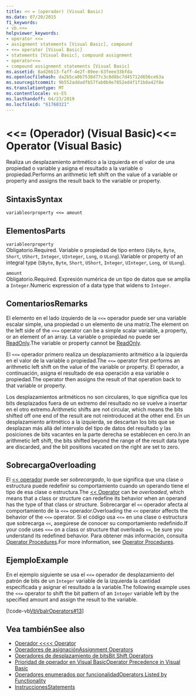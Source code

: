 ```yaml
---
title: << = (operador) (Visual Basic)
ms.date: 07/20/2015
f1_keywords:
- vb.<<=
helpviewer_keywords:
- operator <<=
- assignment statements [Visual Basic], compound
- <<= operator [Visual Basic]
- statements [Visual Basic], compound assignment
- operator<<=
- compound assignment statements [Visual Basic]
ms.assetid: 8ad26613-faff-4e2f-89ee-63feee33bfda
ms.openlocfilehash: da2b5ca0b7538d77c3c8d8bc7d45712d656ce63a
ms.sourcegitcommit: 9b552addadfb57fab0b9e7852ed4f1f1b8a42f8e
ms.translationtype: MT
ms.contentlocale: es-ES
ms.lasthandoff: 04/23/2019
ms.locfileid: "61768321"
---
```

# <a name="-operator-visual-basic"></a><span data-ttu-id="6ff73-102">\<\<= (Operador) (Visual Basic)</span><span class="sxs-lookup"><span data-stu-id="6ff73-102">\<\<= Operator (Visual Basic)</span></span>
<span data-ttu-id="6ff73-103">Realiza un desplazamiento aritmético a la izquierda en el valor de una propiedad o variable y asigna el resultado a la variable o propiedad.</span><span class="sxs-lookup"><span data-stu-id="6ff73-103">Performs an arithmetic left shift on the value of a variable or property and assigns the result back to the variable or property.</span></span>  
  
## <a name="syntax"></a><span data-ttu-id="6ff73-104">Sintaxis</span><span class="sxs-lookup"><span data-stu-id="6ff73-104">Syntax</span></span>  
  
```  
variableorproperty <<= amount  
```  
  
## <a name="parts"></a><span data-ttu-id="6ff73-105">Elementos</span><span class="sxs-lookup"><span data-stu-id="6ff73-105">Parts</span></span>  
 `variableorproperty`  
 <span data-ttu-id="6ff73-106">Obligatorio.</span><span class="sxs-lookup"><span data-stu-id="6ff73-106">Required.</span></span> <span data-ttu-id="6ff73-107">Variable o propiedad de tipo entero (`SByte`, `Byte`, `Short`, `UShort`, `Integer`, `UInteger`, `Long`, o `ULong`).</span><span class="sxs-lookup"><span data-stu-id="6ff73-107">Variable or property of an integral type (`SByte`, `Byte`, `Short`, `UShort`, `Integer`, `UInteger`, `Long`, or `ULong`).</span></span>  
  
 `amount`  
 <span data-ttu-id="6ff73-108">Obligatorio.</span><span class="sxs-lookup"><span data-stu-id="6ff73-108">Required.</span></span> <span data-ttu-id="6ff73-109">Expresión numérica de un tipo de datos que se amplía a `Integer`.</span><span class="sxs-lookup"><span data-stu-id="6ff73-109">Numeric expression of a data type that widens to `Integer`.</span></span>  
  
## <a name="remarks"></a><span data-ttu-id="6ff73-110">Comentarios</span><span class="sxs-lookup"><span data-stu-id="6ff73-110">Remarks</span></span>  
 <span data-ttu-id="6ff73-111">El elemento en el lado izquierdo de la `<<=` operador puede ser una variable escalar simple, una propiedad o un elemento de una matriz.</span><span class="sxs-lookup"><span data-stu-id="6ff73-111">The element on the left side of the `<<=` operator can be a simple scalar variable, a property, or an element of an array.</span></span> <span data-ttu-id="6ff73-112">La variable o propiedad no puede ser [ReadOnly](../../../visual-basic/language-reference/modifiers/readonly.md).</span><span class="sxs-lookup"><span data-stu-id="6ff73-112">The variable or property cannot be [ReadOnly](../../../visual-basic/language-reference/modifiers/readonly.md).</span></span>  
  
 <span data-ttu-id="6ff73-113">El `<<=` operador primero realiza un desplazamiento aritmético a la izquierda en el valor de la variable o propiedad.</span><span class="sxs-lookup"><span data-stu-id="6ff73-113">The `<<=` operator first performs an arithmetic left shift on the value of the variable or property.</span></span> <span data-ttu-id="6ff73-114">El operador, a continuación, asigna el resultado de esa operación a esa variable o propiedad.</span><span class="sxs-lookup"><span data-stu-id="6ff73-114">The operator then assigns the result of that operation back to that variable or property.</span></span>  
  
 <span data-ttu-id="6ff73-115">Los desplazamientos aritméticos no son circulares, lo que significa que los bits desplazados fuera de un extremo del resultado no se vuelve a insertar en el otro extremo.</span><span class="sxs-lookup"><span data-stu-id="6ff73-115">Arithmetic shifts are not circular, which means the bits shifted off one end of the result are not reintroduced at the other end.</span></span> <span data-ttu-id="6ff73-116">En un desplazamiento aritmético a la izquierda, se descartan los bits que se desplazan más allá del intervalo del tipo de datos del resultado y las posiciones de bits vacantes en la parte derecha se establecen en cero.</span><span class="sxs-lookup"><span data-stu-id="6ff73-116">In an arithmetic left shift, the bits shifted beyond the range of the result data type are discarded, and the bit positions vacated on the right are set to zero.</span></span>  
  
## <a name="overloading"></a><span data-ttu-id="6ff73-117">Sobrecarga</span><span class="sxs-lookup"><span data-stu-id="6ff73-117">Overloading</span></span>  
 <span data-ttu-id="6ff73-118">El [<< operador](../../../visual-basic/language-reference/operators/left-shift-operator.md) puede ser *sobrecargado*, lo que significa que una clase o estructura puede redefinir su comportamiento cuando un operando tiene el tipo de esa clase o estructura.</span><span class="sxs-lookup"><span data-stu-id="6ff73-118">The [<< Operator](../../../visual-basic/language-reference/operators/left-shift-operator.md) can be *overloaded*, which means that a class or structure can redefine its behavior when an operand has the type of that class or structure.</span></span> <span data-ttu-id="6ff73-119">Sobrecargar el `<<` operador afecta al comportamiento de la `<<=` operador.</span><span class="sxs-lookup"><span data-stu-id="6ff73-119">Overloading the `<<` operator affects the behavior of the `<<=` operator.</span></span> <span data-ttu-id="6ff73-120">Si el código usa `<<=` en una clase o estructura que sobrecarga `<<`, asegúrese de conocer su comportamiento redefinido.</span><span class="sxs-lookup"><span data-stu-id="6ff73-120">If your code uses `<<=` on a class or structure that overloads `<<`, be sure you understand its redefined behavior.</span></span> <span data-ttu-id="6ff73-121">Para obtener más información, consulta [Operator Procedures](../../../visual-basic/programming-guide/language-features/procedures/operator-procedures.md).</span><span class="sxs-lookup"><span data-stu-id="6ff73-121">For more information, see [Operator Procedures](../../../visual-basic/programming-guide/language-features/procedures/operator-procedures.md).</span></span>  
  
## <a name="example"></a><span data-ttu-id="6ff73-122">Ejemplo</span><span class="sxs-lookup"><span data-stu-id="6ff73-122">Example</span></span>  
 <span data-ttu-id="6ff73-123">En el ejemplo siguiente se usa el `<<=` operador de desplazamiento del patrón de bits de un `Integer` variable de la izquierda la cantidad especificada y asignar el resultado a la variable.</span><span class="sxs-lookup"><span data-stu-id="6ff73-123">The following example uses the `<<=` operator to shift the bit pattern of an `Integer` variable left by the specified amount and assign the result to the variable.</span></span>  
  
 [!code-vb[VbVbalrOperators#13](~/samples/snippets/visualbasic/VS_Snippets_VBCSharp/VbVbalrOperators/VB/Class1.vb#13)]  
  
## <a name="see-also"></a><span data-ttu-id="6ff73-124">Vea también</span><span class="sxs-lookup"><span data-stu-id="6ff73-124">See also</span></span>

- [<span data-ttu-id="6ff73-125">Operador <<</span><span class="sxs-lookup"><span data-stu-id="6ff73-125"><< Operator</span></span>](../../../visual-basic/language-reference/operators/left-shift-operator.md)
- [<span data-ttu-id="6ff73-126">Operadores de asignación</span><span class="sxs-lookup"><span data-stu-id="6ff73-126">Assignment Operators</span></span>](../../../visual-basic/language-reference/operators/assignment-operators.md)
- [<span data-ttu-id="6ff73-127">Operadores de desplazamiento de bits</span><span class="sxs-lookup"><span data-stu-id="6ff73-127">Bit Shift Operators</span></span>](../../../visual-basic/language-reference/operators/bit-shift-operators.md)
- [<span data-ttu-id="6ff73-128">Prioridad de operador en Visual Basic</span><span class="sxs-lookup"><span data-stu-id="6ff73-128">Operator Precedence in Visual Basic</span></span>](../../../visual-basic/language-reference/operators/operator-precedence.md)
- [<span data-ttu-id="6ff73-129">Operadores enumerados por funcionalidad</span><span class="sxs-lookup"><span data-stu-id="6ff73-129">Operators Listed by Functionality</span></span>](../../../visual-basic/language-reference/operators/operators-listed-by-functionality.md)
- [<span data-ttu-id="6ff73-130">Instrucciones</span><span class="sxs-lookup"><span data-stu-id="6ff73-130">Statements</span></span>](../../../visual-basic/programming-guide/language-features/statements.md)
